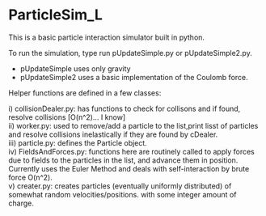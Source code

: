 # ParticleSim_L
This is a basic particle interaction simulator built in python.

To run the simulation, type run pUpdateSimple.py or pUpdateSimple2.py.
- pUpdateSimple uses only gravity 
- pUpdateSimple2 uses a basic implementation 
of the Coulomb force.

Helper functions are defined in a few classes:  

i) collisionDealer.py: has functions to check for collisons and if found,
resolve collisions [O(n^2)... I know]  
ii) worker.py: used to remove/add a particle to the list,print lisst of
particles and resolve collisions inelastically if they are found by cDealer.  
iii) particle.py: defines the Particle object.  
iv) FieldsAndForces.py: functions here are routinely called to apply forces due
to fields to the particles in the list, and advance them in position. Currently
uses the Euler Method and deals with self-interaction by brute force O(n^2).  
v) creater.py: creates particles (eventually uniformly distributed) of somewhat
random velocities/positions. with some integer amount of charge.  
